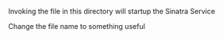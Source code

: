 Invoking the file in this directory will startup the Sinatra Service

Change the file name to something useful
